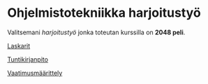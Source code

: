 # Ohjelmistotekniikka harjoitustyö

Valitsemani <i>harjoitustyö</i> jonka toteutan kurssilla  on <b>2048 peli</b>.

<a href=https://github.com/kuroniil/ot-harjoitustyo/tree/52c41168a47f326f824b1404e8114c5268184a9d/laskarit>Laskarit</a>

<a href=https://github.com/kuroniil/ot-harjoitustyo/blob/e4a49e005cf803e3b924151f0fa00241810825b6/dokumentaatio/tuntikirjanpito.md>Tuntikirjanpito</a>

<a href=https://github.com/kuroniil/ot-harjoitustyo/blob/e4a49e005cf803e3b924151f0fa00241810825b6/dokumentaatio/vaatimusmaarittely.md>Vaatimusmäärittely</a>
